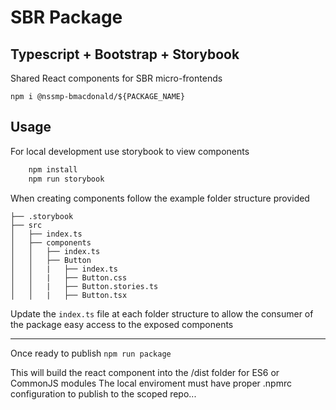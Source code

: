 # SBR Package

## Typescript + Bootstrap + Storybook

Shared React components for SBR micro-frontends

`npm i @nssmp-bmacdonald/${PACKAGE_NAME}`

## Usage

For local development use storybook to view components

```sh
    npm install
    npm run storybook
```

When creating components follow the example folder structure provided

```
├── .storybook
├── src
│   ├── index.ts
│   ├── components
│   │   ├── index.ts
│   │   ├── Button
│   │   |   ├── index.ts
│   │   |   ├── Button.css
│   │   |   ├── Button.stories.ts
│   │   |   ├── Button.tsx
```

Update the `index.ts` file at each folder structure to allow the consumer of the package easy access to the exposed components

---

Once ready to publish
`npm run package`

This will build the react component into the /dist folder for ES6 or CommonJS modules
The local enviroment must have proper .npmrc configuration to publish to the scoped repo...
